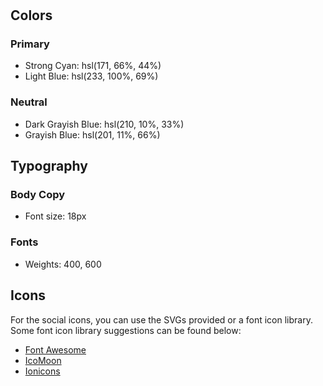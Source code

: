 #
## Colors

### Primary

- Strong Cyan: hsl(171, 66%, 44%)
- Light Blue: hsl(233, 100%, 69%)

### Neutral

- Dark Grayish Blue: hsl(210, 10%, 33%)
- Grayish Blue: hsl(201, 11%, 66%)

## Typography

### Body Copy

- Font size: 18px

### Fonts

<!-- - Family: [Bai Jamjuree](https://fonts.google.com/specimen/Bai+Jamjuree) -->
- Weights: 400, 600

## Icons

For the social icons, you can use the SVGs provided or a font icon library. Some font icon library suggestions can be found below:

- [Font Awesome](https://fontawesome.com)
- [IcoMoon](https://icomoon.io)
- [Ionicons](https://ionicons.com)
